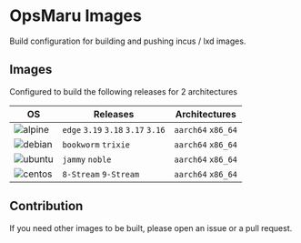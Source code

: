 # OpsMaru Images

Build configuration for building and pushing incus / lxd images.

## Images

Configured to build the following releases for 2 architectures  

| OS | Releases | Architectures |
| ----------------- | ----------------- | ---------------- |
| ![alpine](https://github.com/upmaru/opsmaru-images/actions/workflows/alpine.yml/badge.svg) | `edge` `3.19` `3.18` `3.17` `3.16` | `aarch64` `x86_64`  |
| ![debian](https://github.com/upmaru/opsmaru-images/actions/workflows/debian.yml/badge.svg) | `bookworm` `trixie` | `aarch64` `x86_64` |
| ![ubuntu](https://github.com/upmaru/opsmaru-images/actions/workflows/ubuntu.yml/badge.svg) | `jammy` `noble` | `aarch64` `x86_64` |
| ![centos](https://github.com/upmaru/opsmaru-images/actions/workflows/centos.yml/badge.svg) | `8-Stream` `9-Stream` | `aarch64` `x86_64` |

## Contribution

If you need other images to be built, please open an issue or a pull request.
